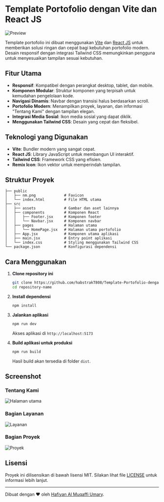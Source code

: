 # Template Portofolio dengan Vite dan React JS

![Preview](https://github.com/user-attachments/assets/d9b14338-bc2c-4de7-b63a-0cb6fcc4f4f0)

Template portofolio ini dibuat menggunakan [Vite](https://vitejs.dev/) dan [React JS](https://reactjs.org/) untuk memberikan solusi ringan dan cepat bagi kebutuhan portofolio modern. Desain responsif dengan integrasi Tailwind CSS memungkinkan pengguna untuk menyesuaikan tampilan sesuai kebutuhan.

## Fitur Utama

- **Responsif**: Kompatibel dengan perangkat desktop, tablet, dan mobile.
- **Komponen Modular**: Struktur komponen yang terpisah untuk kemudahan pengelolaan kode.
- **Navigasi Dinamis**: Navbar dengan transisi halus berdasarkan scroll.
- **Portofolio Modern**: Menampilkan proyek, layanan, dan informasi "Tentang Kami" dengan tampilan elegan.
- **Integrasi Media Sosial**: Ikon media sosial yang dapat diklik.
- **Menggunakan Tailwind CSS**: Desain yang cepat dan fleksibel.

## Teknologi yang Digunakan

- **Vite**: Bundler modern yang sangat cepat.
- **React JS**: Library JavaScript untuk membangun UI interaktif.
- **Tailwind CSS**: Framework CSS yang efisien.
- **Remix Icon**: Ikon vektor untuk memperindah tampilan.

## Struktur Proyek

```
├── public
│   ├── nm.png             # Favicon
│   └── index.html         # File HTML utama
├── src
│   ├── assets             # Gambar dan aset lainnya
│   ├── components         # Komponen React
│   │   ├── Footer.jsx     # Komponen footer
│   │   └── Navbar.jsx     # Komponen navbar
│   ├── pages              # Halaman utama
│   │   └── HomePage.jsx   # Halaman utama portofolio
│   ├── App.jsx            # Komponen utama aplikasi
│   ├── main.jsx           # Entry point aplikasi
│   └── index.css          # Styling menggunakan Tailwind CSS
└── package.json           # Konfigurasi dependensi
```

## Cara Menggunakan

1. **Clone repository ini**

   ```bash
   git clone https://github.com/habstrakT808/Template-Portofolio-dengan-Vite-dan-React-JS.git
   cd repository-name
   ```

2. **Install dependensi**

   ```bash
   npm install
   ```

3. **Jalankan aplikasi**

   ```bash
   npm run dev
   ```

   Akses aplikasi di `http://localhost:5173`

4. **Build aplikasi untuk produksi**

   ```bash
   npm run build
   ```

   Hasil build akan tersedia di folder `dist`.

## Screenshot

### Tentang Kami
![Halaman utama](https://github.com/user-attachments/assets/13432cfe-ca5d-41cc-9913-bb589b3f9704)

### Bagian Layanan
![Layanan](https://github.com/user-attachments/assets/9d7e758f-3331-4090-a0be-0ff42059c599)

### Bagian Proyek
![Proyek](https://github.com/user-attachments/assets/c9a6472a-76c3-42fd-9173-a63b2f19d3dc)

## Lisensi

Proyek ini dilisensikan di bawah lisensi MIT. Silakan lihat file [LICENSE](./LICENSE) untuk informasi lebih lanjut.

---

Dibuat dengan ❤️ oleh [Hafiyan Al Muqaffi Umary](https://github.com/habstrakT808).
